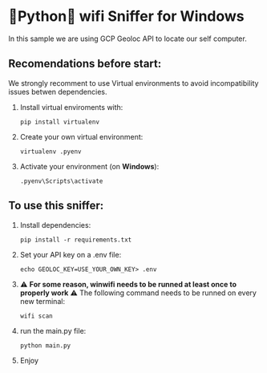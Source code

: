# :snake:Python:snake: wifi Sniffer for Windows
In this sample we are using GCP Geoloc API to locate our self computer.
 
## Recomendations before start: 

We strongly recomment to use Virtual environments to avoid incompatibility issues betwen dependencies.

1) Install virtual enviroments with: 

      `pip install virtualenv`
  
2) Create your own virtual environment: 
  
      `virtualenv .pyenv`

3) Activate your environment (on **Windows**):

      `.pyenv\Scripts\activate`
  
## To use this sniffer:

1) Install dependencies:

      `pip install -r requirements.txt`

2) Set your API key on a .env file:

      `echo GEOLOC_KEY=USE_YOUR_OWN_KEY> .env`

3) :warning: **For some reason, winwifi needs to be runned at least once to properly work** :warning: The following command needs to be runned on every new terminal:
      
      `wifi scan`
      
4) run the main.py file:

      `python main.py`


5) Enjoy
